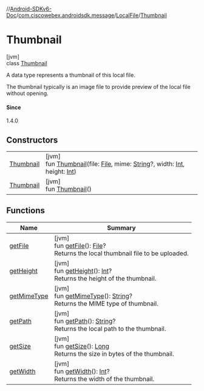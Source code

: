 //[Android-SDKv6-Doc](../../../../index.md)/[com.ciscowebex.androidsdk.message](../../index.md)/[LocalFile](../index.md)/[Thumbnail](index.md)

# Thumbnail

[jvm]\
class [Thumbnail](index.md)

A data type represents a thumbnail of this local file.

The thumbnail typically is an image file to provide preview of the local file without opening.

#### Since

1.4.0

## Constructors

| | |
|---|---|
| [Thumbnail](-thumbnail.md) | [jvm]<br>fun [Thumbnail](-thumbnail.md)(file: [File](https://docs.oracle.com/javase/8/docs/api/java/io/File.html), mime: [String](https://kotlinlang.org/api/latest/jvm/stdlib/kotlin/-string/index.html)?, width: [Int](https://kotlinlang.org/api/latest/jvm/stdlib/kotlin/-int/index.html), height: [Int](https://kotlinlang.org/api/latest/jvm/stdlib/kotlin/-int/index.html)) |
| [Thumbnail](-thumbnail.md) | [jvm]<br>fun [Thumbnail](-thumbnail.md)() |

## Functions

| Name | Summary |
|---|---|
| [getFile](get-file.md) | [jvm]<br>fun [getFile](get-file.md)(): [File](https://docs.oracle.com/javase/8/docs/api/java/io/File.html)?<br>Returns the local thumbnail file to be uploaded. |
| [getHeight](get-height.md) | [jvm]<br>fun [getHeight](get-height.md)(): [Int](https://kotlinlang.org/api/latest/jvm/stdlib/kotlin/-int/index.html)?<br>Returns the height of the thumbnail. |
| [getMimeType](get-mime-type.md) | [jvm]<br>fun [getMimeType](get-mime-type.md)(): [String](https://kotlinlang.org/api/latest/jvm/stdlib/kotlin/-string/index.html)?<br>Returns the MIME type of thumbnail. |
| [getPath](get-path.md) | [jvm]<br>fun [getPath](get-path.md)(): [String](https://kotlinlang.org/api/latest/jvm/stdlib/kotlin/-string/index.html)?<br>Returns the local path to the thumbnail. |
| [getSize](get-size.md) | [jvm]<br>fun [getSize](get-size.md)(): [Long](https://kotlinlang.org/api/latest/jvm/stdlib/kotlin/-long/index.html)<br>Returns the size in bytes of the thumbnail. |
| [getWidth](get-width.md) | [jvm]<br>fun [getWidth](get-width.md)(): [Int](https://kotlinlang.org/api/latest/jvm/stdlib/kotlin/-int/index.html)?<br>Returns the width of the thumbnail. |
